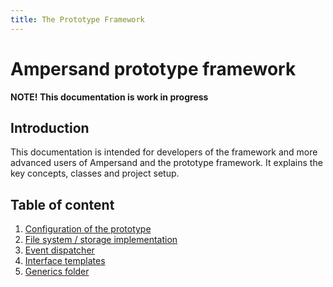 ```yaml
---
title: The Prototype Framework
---
```


# Ampersand prototype framework

**NOTE! This documentation is work in progress**

## Introduction
This documentation is intended for developers of the framework and more advanced users of Ampersand and the prototype framework. It explains the key concepts, classes and project setup.

## Table of content
1. [Configuration of the prototype](./config.md)
1. [File system / storage implementation](./file-system.md)
1. [Event dispatcher](./event-dispatcher.md)
1. [Interface templates](./interface-templates.md)
1. [Generics folder](./generics.md)
